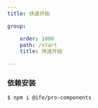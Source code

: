 ```yaml
---
title: 快速开始

group:

    order: 1000
    path: /start
    title: 快速开始

---
```


### 依赖安装

```bash
$ npm i @ife/pro-components
```
